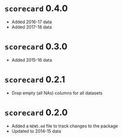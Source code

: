 
# `scorecard` 0.4.0

* Added 2016-17 data
* Added 2017-18 data

# `scorecard` 0.3.0

* Added 2015-16 data

# `scorecard` 0.2.1

* Drop empty (all NAs) columns for all datasets

# `scorecard` 0.2.0

* Added a `NEWS.md` file to track changes to the package
* Updated to 2014-15 data

